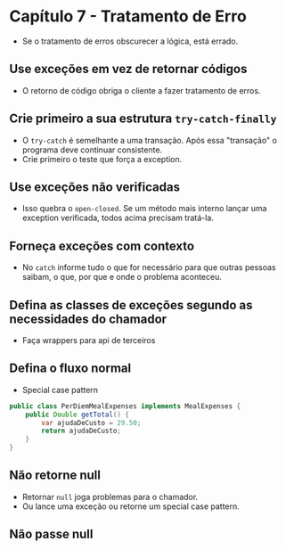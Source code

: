 # Capítulo 7 - Tratamento de Erro

- Se o tratamento de erros obscurecer a lógica, está errado.

## Use exceções em vez de retornar códigos

- O retorno de código obriga o cliente a fazer tratamento de erros.

## Crie primeiro a sua estrutura `try-catch-finally`

- O `try-catch` é semelhante a uma transação. Após essa "transação" o programa deve continuar consistente.
- Crie primeiro o teste que força a exception.

## Use exceções não verificadas

- Isso quebra o `open-closed`. Se um método mais interno lançar uma exception verificada, todos acima precisam tratá-la.

## Forneça exceções com contexto

- No `catch` informe tudo o que for necessário para que outras pessoas saibam, o que, por que e onde o problema aconteceu.

## Defina as classes de exceções segundo as necessidades do chamador

- Faça wrappers para api de terceiros

## Defina o fluxo normal

- Special case pattern

```java
public class PerDiemMealExpenses implements MealExpenses {
	public Double getTotal() {
		var ajudaDeCusto = 29.50;
		return ajudaDeCusto;
	}
}
```

## Não retorne null

- Retornar `null` joga problemas para o chamador.
- Ou lance uma exceção ou retorne um special case pattern.

## Não passe null
